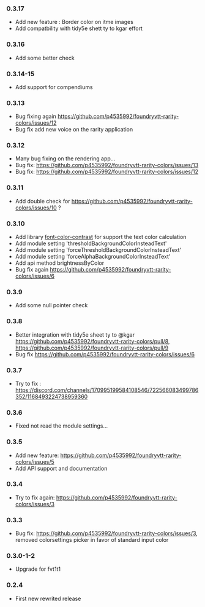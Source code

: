 ### 0.3.17

- Add new feature : Border color on itme images
- Add compatbility with tidy5e shett ty to kgar effort

### 0.3.16

- Add some better check


### 0.3.14-15

- Add support for compendiums

### 0.3.13

- Bug fixing again https://github.com/p4535992/foundryvtt-rarity-colors/issues/12
- Bug fix add new voice on the rarity application

### 0.3.12

- Many bug fixing on the rendering app...
- Bug fix: https://github.com/p4535992/foundryvtt-rarity-colors/issues/13
- Bug fix: https://github.com/p4535992/foundryvtt-rarity-colors/issues/12

### 0.3.11

- Add double check for https://github.com/p4535992/foundryvtt-rarity-colors/issues/10 ?

### 0.3.10

- Add library [font-color-contrast](https://github.com/russoedu/font-color-contrast) for support the text color calculation
- Add module setting 'thresholdBackgroundColorInsteadText'
- Add module setting 'forceThresholdBackgroundColorInsteadText'
- Add module setting 'forceAlphaBackgroundColorInsteadText'
- Add api method brightnessByColor
- Bug fix again https://github.com/p4535992/foundryvtt-rarity-colors/issues/6

### 0.3.9

- Add some null pointer check

### 0.3.8

- Better integration with tidy5e sheet ty to @kgar https://github.com/p4535992/foundryvtt-rarity-colors/pull/8, https://github.com/p4535992/foundryvtt-rarity-colors/pull/9
- Bug fix https://github.com/p4535992/foundryvtt-rarity-colors/issues/6

### 0.3.7

- Try to fix : https://discord.com/channels/170995199584108546/722566083499786352/1168493224738959360

### 0.3.6

- Fixed not read the module settings...

### 0.3.5

- Add new feature: https://github.com/p4535992/foundryvtt-rarity-colors/issues/5
- Add API support and documentation

### 0.3.4

- Try to fix again: https://github.com/p4535992/foundryvtt-rarity-colors/issues/3

### 0.3.3

- Bug fix: https://github.com/p4535992/foundryvtt-rarity-colors/issues/3, removed colorsettings picker in favor of standard input color

### 0.3.0-1-2

- Upgrade for fvt1t1

### 0.2.4

- First new rewrited release
